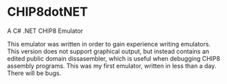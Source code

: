 # CHIP8dotNET
A C# .NET CHIP8 Emulator

This emulator was written in order to gain experience writing emulators. This version does not support graphical output, but instead contains an edited public domain dissasembler, which is useful when debugging CHIP8 assembly programs. This was my first emulator, written in less than a day. There will be bugs. 
